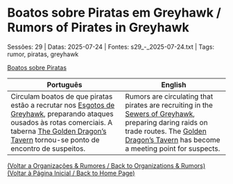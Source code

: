
# Boatos sobre Piratas em Greyhawk / Rumors of Pirates in Greyhawk

Sessões: 29 | Datas: 2025-07-24 | Fontes: s29_-_2025-07-24.txt | Tags: rumor, piratas, greyhawk

[Boatos sobre Piratas](boatos_sobre_piratas.png)

| Português | English |
|-----------|---------|
| Circulam boatos de que piratas estão a recrutar nos [Esgotos de Greyhawk](esgotos_de_greyhawk.md), preparando ataques ousados às rotas comerciais. A taberna [The Golden Dragon’s Tavern](taberna_golden_dragon.md) tornou-se ponto de encontro de suspeitos. | Rumors are circulating that pirates are recruiting in the [Sewers of Greyhawk](esgotos_de_greyhawk.md), preparing daring raids on trade routes. The [Golden Dragon’s Tavern](taberna_golden_dragon.md) has become a meeting point for suspects. |

[(Voltar a Organizações & Rumores / Back to Organizations & Rumors)](organizacoes_rumores.md)  
[(Voltar à Página Inicial / Back to Home Page)](home.md)

